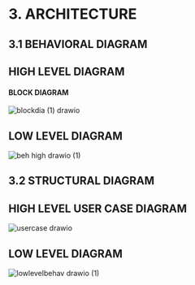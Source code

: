 # 3. ARCHITECTURE
## 3.1 BEHAVIORAL DIAGRAM
## HIGH LEVEL DIAGRAM
#### BLOCK DIAGRAM
![blockdia (1) drawio](https://user-images.githubusercontent.com/98818008/157805694-ef33daaf-6844-4869-a2c6-a1d666d452fa.png)



## LOW LEVEL DIAGRAM
![beh high drawio (1)](https://user-images.githubusercontent.com/98818008/157800003-1ca0be9a-f1b7-460b-8d04-6bda3cc4a0d0.png)

## 3.2 STRUCTURAL DIAGRAM
## HIGH LEVEL USER CASE DIAGRAM
![usercase drawio](https://user-images.githubusercontent.com/98818008/157808384-845159c8-b61e-4908-9326-91943e25e5e4.png)



## LOW LEVEL DIAGRAM
![lowlevelbehav drawio (1)](https://user-images.githubusercontent.com/98818008/157803519-95f9873d-291c-41cc-9e81-245d2146d292.png)
